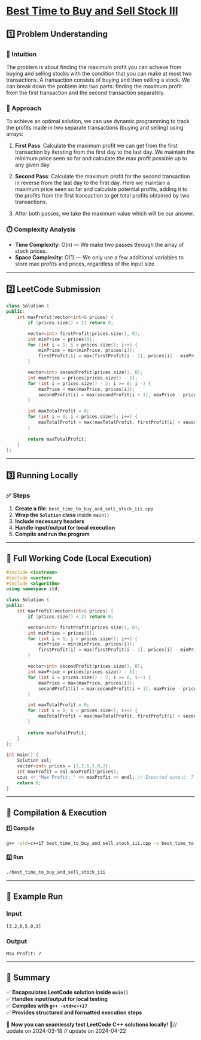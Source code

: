 # **[Best Time to Buy and Sell Stock III](https://leetcode.com/problems/best-time-to-buy-and-sell-stock-iii/description/)**  

## **1️⃣ Problem Understanding**  
### **📌 Intuition**  
The problem is about finding the maximum profit you can achieve from buying and selling stocks with the condition that you can make at most two transactions. A transaction consists of buying and then selling a stock. We can break down the problem into two parts: finding the maximum profit from the first transaction and the second transaction separately.

### **🚀 Approach**  
To achieve an optimal solution, we can use dynamic programming to track the profits made in two separate transactions (buying and selling) using arrays:

1. **First Pass**: Calculate the maximum profit we can get from the first transaction by iterating from the first day to the last day. We maintain the minimum price seen so far and calculate the max profit possible up to any given day.

2. **Second Pass**: Calculate the maximum profit for the second transaction in reverse from the last day to the first day. Here we maintain a maximum price seen so far and calculate potential profits, adding it to the profits from the first transaction to get total profits obtained by two transactions.

3. After both passes, we take the maximum value which will be our answer.

### **⏱️ Complexity Analysis**  
- **Time Complexity**: O(n) — We make two passes through the array of stock prices.
- **Space Complexity**: O(1) — We only use a few additional variables to store max profits and prices, regardless of the input size.

---  

## **2️⃣ LeetCode Submission**  
```cpp
class Solution {
public:
    int maxProfit(vector<int>& prices) {
        if (prices.size() < 2) return 0;

        vector<int> firstProfit(prices.size(), 0);
        int minPrice = prices[0];
        for (int i = 1; i < prices.size(); i++) {
            minPrice = min(minPrice, prices[i]);
            firstProfit[i] = max(firstProfit[i - 1], prices[i] - minPrice);
        }

        vector<int> secondProfit(prices.size(), 0);
        int maxPrice = prices[prices.size() - 1];
        for (int i = prices.size() - 2; i >= 0; i--) {
            maxPrice = max(maxPrice, prices[i]);
            secondProfit[i] = max(secondProfit[i + 1], maxPrice - prices[i]);
        }

        int maxTotalProfit = 0;
        for (int i = 0; i < prices.size(); i++) {
            maxTotalProfit = max(maxTotalProfit, firstProfit[i] + secondProfit[i]);
        }
        
        return maxTotalProfit;
    }
};
```  

---  

## **3️⃣ Running Locally**  
### **✅ Steps**  
1. **Create a file**: `best_time_to_buy_and_sell_stock_iii.cpp`  
2. **Wrap the `Solution` class** inside `main()`  
3. **Include necessary headers**  
4. **Handle input/output for local execution**  
5. **Compile and run the program**  

---  

## **📝 Full Working Code (Local Execution)**  
```cpp
#include <iostream>
#include <vector>
#include <algorithm>
using namespace std;

class Solution {
public:
    int maxProfit(vector<int>& prices) {
        if (prices.size() < 2) return 0;

        vector<int> firstProfit(prices.size(), 0);
        int minPrice = prices[0];
        for (int i = 1; i < prices.size(); i++) {
            minPrice = min(minPrice, prices[i]);
            firstProfit[i] = max(firstProfit[i - 1], prices[i] - minPrice);
        }

        vector<int> secondProfit(prices.size(), 0);
        int maxPrice = prices[prices.size() - 1];
        for (int i = prices.size() - 2; i >= 0; i--) {
            maxPrice = max(maxPrice, prices[i]);
            secondProfit[i] = max(secondProfit[i + 1], maxPrice - prices[i]);
        }

        int maxTotalProfit = 0;
        for (int i = 0; i < prices.size(); i++) {
            maxTotalProfit = max(maxTotalProfit, firstProfit[i] + secondProfit[i]);
        }
        
        return maxTotalProfit;
    }
};

int main() {
    Solution sol;
    vector<int> prices = {3,2,6,5,0,3};
    int maxProfit = sol.maxProfit(prices);
    cout << "Max Profit: " << maxProfit << endl; // Expected output: 7
    return 0;
}
```  

---  

## **🔧 Compilation & Execution**  
#### **1️⃣ Compile**  
```bash
g++ -std=c++17 best_time_to_buy_and_sell_stock_iii.cpp -o best_time_to_buy_and_sell_stock_iii
```  

#### **2️⃣ Run**  
```bash
./best_time_to_buy_and_sell_stock_iii
```  

---  

## **🎯 Example Run**  
### **Input**  
```
[3,2,6,5,0,3]
```  
### **Output**  
```
Max Profit: 7
```  

---  

## **📌 Summary**  
✅ **Encapsulates LeetCode solution inside `main()`**  
✅ **Handles input/output for local testing**  
✅ **Compiles with `g++ -std=c++17`**  
✅ **Provides structured and formatted execution steps**  

🚀 **Now you can seamlessly test LeetCode C++ solutions locally!** 🚀// update on 2024-03-18
// update on 2024-04-22
